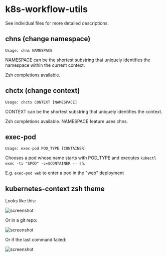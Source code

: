 # k8s-workflow-utils

See individual files for more detailed descriptions.

## chns (change namespace)

`Usage: chns NAMESPACE`

NAMESPACE can be the shortest substring that uniquely identifies the namespace within the current context.

Zsh completions available.

## chctx (change context)

`Usage: chctx CONTEXT [NAMESPACE]`

CONTEXT can be the shortest substring that uniquely identifies the context.

Zsh completions available. NAMESPACE feature uses chns.

## exec-pod

`Usage: exec-pod POD_TYPE [CONTAINER]`

Chooses a pod whose name starts with POD_TYPE and executes `kubectl exec -ti "$POD" -c=$CONTAINER -- sh`.

E.g. `exec-pod web` to enter a pod in the "web" deployment

## kubernetes-context zsh theme

Looks like this:

![screenshot](https://screenshot.click/2017-02-24--013653_2zftm-fkq7d.png)

Or in a git repo:

![screenshot](https://screenshot.click/2017-02-24--013809_0gtwc-gni14.png)

Or if the last command failed:

![screenshot](https://screenshot.click/2017-02-24--013720_imygq-2x81b.png)
